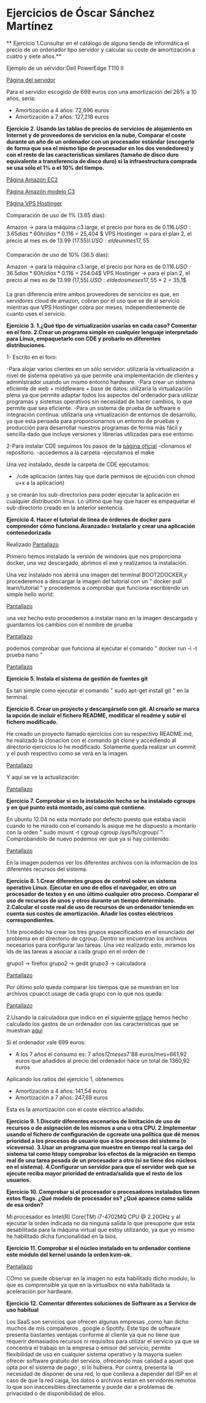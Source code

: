 # Ejercicios de Óscar Sánchez Martínez #


** Ejercicio 1.Consultar en el catálogo de alguna tienda de informática el precio de un ordenador tipo servidor y calcular su coste de amortización a cuatro y siete años.**

Ejemplo de un servidor:Dell PowerEdge T110 II

[Página del servidor](http://www.dell.com/es/empresas/p/poweredge-t110-2/fs)

Para el servidor escogido de 699 euros con una amortización del 26% a 10 años, sería:

* Amortización a 4 años: 72,696 euros
* Amortización a 7 años: 127,218 euros

**Ejercicio 2.
Usando las tablas de precios de servicios de alojamiento en Internet y de 
proveedores de servicios en la nube, Comparar el coste durante un año de 
un ordenador con un procesador estándar (escogerlo de forma que sea el mismo 
tipo de procesador en los dos vendedores) y con el resto de las características 
similares (tamaño de disco duro equivalente a transferencia de disco duro) 
si la infraestructura comprada se usa sólo el 1% o el 10% del tiempo.**

[Página Amazón EC2](http://aws.amazon.com/es/ec2/purchasing-options/dedicated-instances/)

[Página Amazón modelo C3](http://aws.amazon.com/es/ec2/instance-types/)

[Página VPS Hostinger](http://www.hostinger.es/hosting-vps)

Comparación de uso de 1% (3.65 días):

Amazon -> para la máquina c3.large, el precio por hora es de 0.116$.
	  USO: 3.65 días * 60h/días * 0.116$ = 25,404 $
VPS Hostinger -> para el plan 2, el precio al mes es de 13.99 (17.55$)l.
	  USO: el de un mes 17,55$

Comparación de uso de 10% (36.5 días):

Amazon -> para la máquina c3.large, el precio por hora es de 0.116$.
	  USO: 36.5 días * 60h/días * 0.116$ = 254.04$
VPS Hostinger -> para el plan 2, el precio al mes es de 13.99 (17,55$).
	  USO: el de dos meses 17,55$ * 2 = 35,1$

La gran diferencia entre ambos proveedores de servicios es que, en servidores 
cloud de amazon, cobran por el uso que se de al servicio mientras que 
VPS Hostinger cobra por meses, independientemente de cuanto uses el servicio.

**Ejercicio 3.
1.¿Qué tipo de virtualización usarías en cada caso? Comentar en el foro.
2.Crear un programa simple en cualquier lenguaje interpretado para Linux,
 empaquetarlo con CDE y probarlo en diferentes distribuciones.**

1- Escrito en el foro:

-Para alojar varios clientes en un sólo servidor: utilizaría la virtualización a nivel de sistema operativo ya que permite una implementación de clientes y administrador usando un mismo entorno hardware.
-Para crear un sistema eficiente de web + middleware + base de datos: utilizaría la virtualización plena ya que permite adaptar todos los aspectos del ordenador para utilizar programas y sistemas operativos sin necesidad de hacer cambios, lo que permite que sea eficiente.
-Para un sistema de prueba de software e integración continua: utilizaría una virtualización de entornos de desarrollo, ya que esta pensada para proporcionarnos un entorno de pruebas y producción para desarrollar nuestros programas de forma más fácil y sencilla dado que incluye versiones y librerías utilizadas para ese entorno.

2-Para instalar CDE seguimos los pasos de la [página oficial](http://www.pgbovine.net/cde.html)
-clonamos el repositorio.
-accedemos a la carpeta 
-ejecutamos el make

Una vez instalado, desde la carpeta de CDE ejecutamos: 

- ./cde aplicación (antes hay que darle permisos de ejcución con chmod u+x a la aplicacion)

 y se crearán los sub-directorios para poder ejecutar la aplicación en cualquier distribución linux. Lo último que hay que hacer
es empaquetar el sub-directorio creado en la anterior sentencia.

**Ejercicio 4.
Hacer el tutorial de línea de órdenes de docker para comprender cómo funciona.Avanzado= Instalarlo y crear una aplicación contenedorizada**

Realizado
[Pantallazo](http://i.imgur.com/XYu94sm.jpg)

Primero hemos instalado la versión de windows que nos proporciona docker, una vez descargado, abrimos el exe y realizamos la instalación.

Una vez instalado nos abrirá una imagen del terminal BOOT2DOCKER,y procederemos a descargar la imagen del tutorial con un " docker pull learn/tutorial " y procedemos a comprobar que funciona escribiendo un simple hello world:

[Pantallazo](http://i.imgur.com/KRrL1QC.jpg)

una vez hecho esto procedemos a instalar nano en la imagen descargada y guardamos los cambios con el nombre de prueba:

[Pantallazo](http://i.imgur.com/JPsM0Xr.png)

podemos comprobar que funciona al ejecutar el comando " docker run -i -t prueba nano "

[Pantallazo](http://i.imgur.com/F064Rfw.png)

**Ejercicio 5.
Instala el sistema de gestión de fuentes git**

Es tan simple como ejecutar el comando " sudo apt-get install git " en la terminal.

**Ejercicio 6.
Crear un proyecto y descargárselo con git. Al crearlo se marca la opción de incluir el fichero README, modificar el readme y subir el fichero modificado.**

He creado un proyecto llamado ejercicios con su respectivo README.md, he realizado la clonacion con el comando git clone y accediendo al directorio ejercicios lo he modificado. Solamente queda realizar un commit y el push respectivo como se verá en la imagen.

[Pantallazo](http://i.imgur.com/jzc2Ywp.png)

Y aquí se ve la actualización:

[Pantallazo](http://i.imgur.com/BKvXOY0.png)

**Ejercicio 7.
Comprobar si en la instalación hecha se ha instalado cgroups y en qué punto está montado, así como qué contiene.**

 En ubuntu 12.04 no esta montado por defecto puesto que estaba vacío cuando lo he mirado con el comando ls asique me he dispuesto a montarlo con la orden " sudo mount -t cgroup cgroup /sys/fs/cgroup/ ".
Comprobandolo de nuevo podemos ver que ya si hay contenido:

[Pantallazo](http://i.imgur.com/1Ab2ak2.png)

En la imagen podemos ver los diferentes archivos con la información de los diferentes recursos del sistema.

**Ejercicio 8.
1.Crear diferentes grupos de control sobre un sistema operativo Linux. Ejecutar en uno de ellos el navegador, en otro un procesador de textos y en uno último cualquier otro proceso. Comparar el uso de recursos de unos y otros durante un tiempo determinado.
2.Calcular el coste real de uso de recursos de un ordenador teniendo en cuenta sus costes de amortización. Añadir los costes eléctricos correspondientes.**

1.He procedido ha crear los tres grupos especificados en el enunciado del problema en el directorio de cgroup. Dentro se encuentran los archivos necesarios para configurar las tareas. Una vez realizado esto, miramos los ids de las tareas a asociar a cada grupo en el orden de :

grupo1 -> firefox
grupo2 -> gedit
grupo3 -> calculadora

[Pantallazo](http://i.imgur.com/EKBLbuJ.png)

Por último solo queda comparar los tiempos que se muestran en los archivos cpuacct.usage de cada grupo con lo que nos queda:

[Pantallazo](http://i.imgur.com/VmKfk24.png)


2.Usando la calculadora que indico en el siguiente [enlace](http://www.pcsilencioso.com/recursos/bdd/73-alimentacion/45-gasto-electricidad) hemos hecho calculado los gastos de un ordenador con las características que se muestran [aquí](http://i.imgur.com/CKDZwbm.png)

Si el ordenador vale 699 euros:
* A los 7 años el consumo es: 7 años*12meses*7'88 euros/mes=661,92 euros que añadidos al precio del ordenador hace un total de 1360,92 euros

Aplicando los ratios del ejercicio 1, obtenemos

* Amortización a 4 años: 141,54 euros
* Amortización a 7 años: 247,69 euros

Esta es la amortización con el coste eléctrico añadido.

**Ejercicio 9.
1.Discutir diferentes escenarios de limitación de uso de recursos o de asignación de los mismos a una u otra CPU.
2.Implementar usando el fichero de configuración de cgcreate una política que dé menos prioridad a los procesos de usuario que a los procesos del sistema (o viceversa).
3.Usar un programa que muestre en tiempo real la carga del sistema tal como htopy comprobar los efectos de la migración en tiempo real de una tarea pesada de un procesador a otro (si se tiene dos núcleos en el sistema).
4.Configurar un servidor para que el servidor web que se ejecute reciba mayor prioridad de entrada/salida que el resto de los usuarios.**


**Ejercicio 10.
Comprobar si el procesador o procesadores instalados tienen estos flags. ¿Qué modelo de procesador es? ¿Qué aparece como salida de esa orden?**

Mi procesador es Intel(R) Core(TM) i7-4702MQ CPU @ 2.20GHz y al ejecutar la orden indicada no da ninguna salida lo que presupone que esta desabilitada para la máquina virtual que estoy utilizando, ya que yo mismo he habilitado dicha funcionalidad en la bios.

**Ejercicio 11.
Comprobar si el núcleo instalado en tu ordenador contiene este módulo del kernel usando la orden kvm-ok.**

[Pantallazo](http://i.imgur.com/PHLWMGk.png)

COmo se puede observar en la imagen no esta habilitado dicho modulo, lo que es comprensible ya que en la virtualbox no esta habilitada la aceleración por hardware.


**Ejercicio 12.
Comentar diferentes soluciones de Software as a Service de uso habitual**

Los SaaS son servicios que ofrecen algunas empresas ,como han dicho muchos de mis compañeros , google o Spotify. 
Este tipo de software presenta bastantes ventajas conforme al cliente ya que no tiene que requerir demasiados recursos ni requisitos para utilizar el servicio ya que se concentra el trabajo en la empresa o emisor del servicio, permite flexibilidad de uso en cualquier sistema operativo y la mayoria suelen ofrecer software gratuito del servicio, ofreciendo mas calidad a aquel que opta por el sistema de pago , si lo hubiera. Por contra, presenta la necesidad de disponer de una red, lo que conlleva a depender del ISP en el caso de que la red caiga, los datos o archivos estan en servidores remotos lo que son inaccesibles directamente y puede dar a problemas de privacidad o de disponibilidad de ellos.

